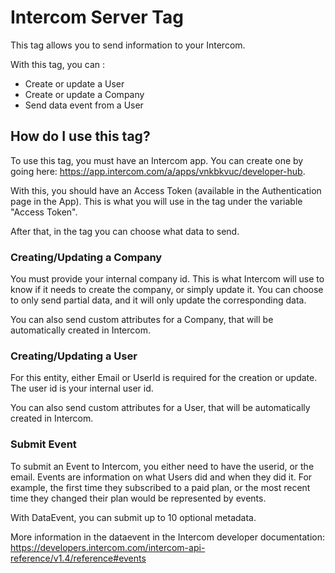 # Intercom Server Tag

This tag allows you to send information to your Intercom.

With this tag, you can : 

- Create or update a User
- Create or update a Company
- Send data event from a User

## How do I use this tag?

To use this tag, you must have an Intercom app. You can create one by going here: https://app.intercom.com/a/apps/vnkbkvuc/developer-hub.

With this, you should have an Access Token (available in the Authentication page in the App). This is what you will use in the tag under the variable "Access Token".

After that, in the tag you can choose what data to send.

### Creating/Updating a Company

You must provide your internal company id. This is what Intercom will use to know if it needs to create the company, or simply update it.
You can choose to only send partial data, and it will only update the corresponding data.

You can also send custom attributes for a Company, that will be automatically created in Intercom.


### Creating/Updating a User

For this entity, either Email or UserId is required for the creation or update. The user id is your internal user id.

You can also send custom attributes for a User, that will be automatically created in Intercom.

### Submit Event

To submit an Event to Intercom, you either need to have the userid, or the email.
Events are information on what Users did and when they did it. For example, the first time they subscribed to a paid plan, or the most recent time they changed their plan would be represented by events.

With DataEvent, you can submit up to 10 optional metadata.

More information in the dataevent in the Intercom developer documentation: https://developers.intercom.com/intercom-api-reference/v1.4/reference#events
